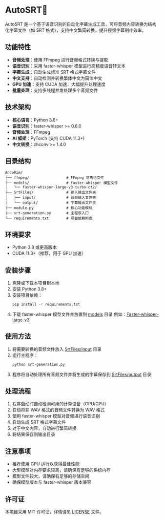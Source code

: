 # AutoSRT🚀

AutoSRT 是一个基于语音识别的自动化字幕生成工具，可将音频内容转换为结构化字幕文件（如 SRT 格式），支持中文繁简转换，提升视频字幕制作效率。

## 功能特性

- **音频处理**：使用 FFmpeg 进行音频格式转换与提取
- **语音识别**：采用 faster-whisper 模型进行高精度语音转文本
- **字幕生成**：自动生成标准 SRT 格式字幕文件
- **中文支持**：自动检测并转换繁体中文为简体中文
- **GPU 加速**：支持 CUDA 加速，大幅提升处理速度
- **批量处理**：支持多线程并发处理多个音频文件

## 技术架构

- **核心语言**：Python 3.8+
- **语音识别**：faster-whisper >= 0.6.0
- **音频处理**：FFmpeg
- **AI 框架**：PyTorch (支持 CUDA 11.3+)
- **中文转换**：zhconv >= 1.4.0

## 目录结构

```
AncoRim/
├── ffmpeg/                 # FFmpeg 可执行文件
├── models/                 # faster-whisper 模型文件
│   └── faster-whisper-large-v3-turbo-ct2/
├── SrtFiles/               # 输入输出文件夹
│   ├── input/              # 音频输入文件夹
│   └── output/             # 字幕输出文件夹
├── module.py               # 核心功能模块
├── srt-generation.py       # 主程序入口
└── requirements.txt        # 项目依赖列表
```

## 环境要求

- Python 3.8 或更高版本
- CUDA 11.3+（推荐，用于 GPU 加速）

## 安装步骤

1. 克隆或下载本项目到本地
2. 安装 Python 3.8+
3. 安装项目依赖：
   ```bash
   pip install -r requirements.txt
   ```
4. 下载 faster-whisper 模型文件并放置到 [models](./models) 目录
   例如：[Faster-whisper-large-v3](https://huggingface.co/Systran/faster-whisper-large-v3)

## 使用方法

1. 将需要转换的音频文件放入 [SrtFiles/input](./SrtFiles/input) 目录
2. 运行主程序：
   ```bash
   python srt-generation.py
   ```
3. 程序将自动处理所有音频文件并将生成的字幕保存到 [SrtFiles/output](./SrtFiles/output) 目录

## 处理流程

1. 程序启动时自动检测可用的计算设备（GPU/CPU）
2. 自动将非 WAV 格式的音频文件转换为 WAV 格式
3. 使用 faster-whisper 模型对音频进行语音识别
4. 自动生成 SRT 格式字幕文件
5. 对于中文内容，自动进行繁简转换
6. 将结果保存到输出目录

## 注意事项

- 推荐使用 GPU 运行以获得最佳性能
- 大型模型对内存要求较高，请确保有足够的系统内存
- 模型文件较大，请确保有足够的存储空间
- 确保模型版本与 faster-whisper 版本兼容

## 许可证

本项目采用 MIT 许可证，详情请见 [LICENSE](./LICENSE) 文件。
